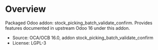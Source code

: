 # Overview

Packaged Odoo addon: stock_picking_batch_validate_confirm. Provides features documented in upstream Odoo 16 under this addon.

- Source: OCA/OCB 16.0, addon stock_picking_batch_validate_confirm
- License: LGPL-3
